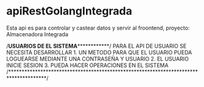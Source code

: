 # apiRestGolangIntegrada
Esta api es para controlar y castear datos y servir al froontend, proyecto: Almacenadora Integrada


/**************************USUARIOS DE EL SISTEMA**************************************/
    PARA EL API DE USUARIO SE NECESITA DESARROLLAR
    1. UN METODO PARA QUE EL USUARIO PUEDA LOGUEARSE MEDIANTE UNA CONTRASEÑA Y USUARIO
    2. EL USUARIO INICIE SESION
    3. PUEDA HACER OPERACIONES EN EL SISTEMA
/**************************************************************************************/